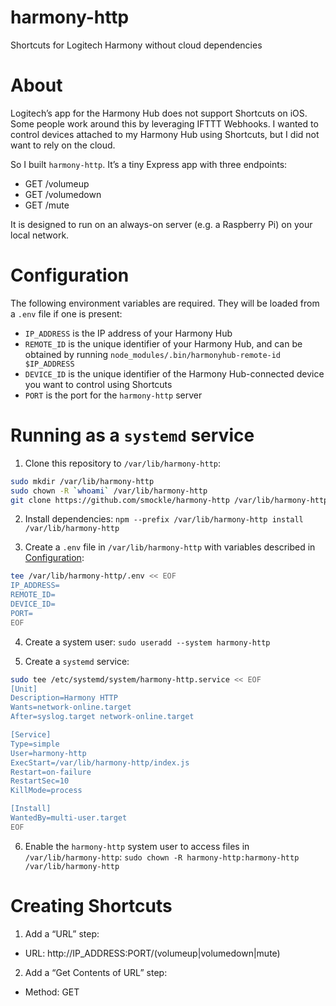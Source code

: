 # harmony-http

Shortcuts for Logitech Harmony without cloud dependencies

# About

Logitech’s app for the Harmony Hub does not support Shortcuts on iOS. Some people work around this by leveraging IFTTT Webhooks. I wanted to control devices attached to my Harmony Hub using Shortcuts, but I did not want to rely on the cloud.

So I built `harmony-http`. It’s a tiny Express app with three endpoints:

- GET /volumeup
- GET /volumedown
- GET /mute

It is designed to run on an always-on server (e.g. a Raspberry Pi) on your local network.

# Configuration

The following environment variables are required. They will be loaded from a `.env` file if one is present:

- `IP_ADDRESS` is the IP address of your Harmony Hub
- `REMOTE_ID` is the unique identifier of your Harmony Hub, and can be obtained by running `node_modules/.bin/harmonyhub-remote-id $IP_ADDRESS`
- `DEVICE_ID` is the unique identifier of the Harmony Hub-connected device you want to control using Shortcuts
- `PORT` is the port for the `harmony-http` server

# Running as a `systemd` service

1. Clone this repository to `/var/lib/harmony-http`:

```Bash
sudo mkdir /var/lib/harmony-http
sudo chown -R `whoami` /var/lib/harmony-http
git clone https://github.com/smockle/harmony-http /var/lib/harmony-http
```

2. Install dependencies: `npm --prefix /var/lib/harmony-http install /var/lib/harmony-http`

3. Create a `.env` file in `/var/lib/harmony-http` with variables described in [Configuration](#Configuration):

```Bash
tee /var/lib/harmony-http/.env << EOF
IP_ADDRESS=
REMOTE_ID=
DEVICE_ID=
PORT=
EOF
```

4. Create a system user: `sudo useradd --system harmony-http`

5. Create a `systemd` service:

```Bash
sudo tee /etc/systemd/system/harmony-http.service << EOF
[Unit]
Description=Harmony HTTP
Wants=network-online.target
After=syslog.target network-online.target

[Service]
Type=simple
User=harmony-http
ExecStart=/var/lib/harmony-http/index.js
Restart=on-failure
RestartSec=10
KillMode=process

[Install]
WantedBy=multi-user.target
EOF
```

6. Enable the `harmony-http` system user to access files in `/var/lib/harmony-http`: `sudo chown -R harmony-http:harmony-http /var/lib/harmony-http`

# Creating Shortcuts

1. Add a “URL” step:

- URL: http://IP_ADDRESS:PORT/(volumeup|volumedown|mute)

2. Add a “Get Contents of URL” step:

- Method: GET
